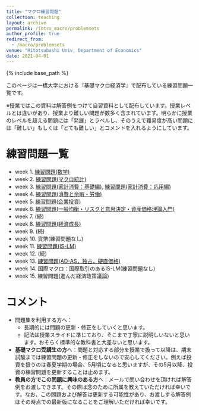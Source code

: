 ```yaml
---
title: "マクロ練習問題"
collection: teaching
layout: archive
permalink: /intro_macro/problemsets
author_profile: true
redirect_from:
  - /macro/problemsets
venue: "Hitotsubashi Univ, Department of Economics"
date: 2021-04-01
---
```




{% include base_path %}


このページは一橋大学における『基礎マクロ経済学』で配布している練習問題一覧です。

※授業ではこの資料は解答例をつけて自習資料として配布しています。授業レベルとは違いがあり、授業より難しい問題が数多く含まれています。明らかに授業のレベルを超える問題には「発展」とラベルし、そのうえで難易度が高い問題には「難しい」もしくは「とても難しい」とコメントを入れるようにしています。

# 練習問題一覧  

* week 1. [練習問題(数学)](https://masashihino.github.io/files/teaching/intro_macro/2math/2_problem_math.pdf)    
* week 2. [練習問題(マクロ統計)](https://masashihino.github.io/files/teaching/intro_macro/3macro_stat/3_problem_macro_stats.pdf)
* week 3. [練習問題(家計消費：基礎編)](https://masashihino.github.io/files/teaching/intro_macro/4consumption/4_problem_consumption.pdf), [練習問題(家計消費：応用編)](https://masashihino.github.io/files/teaching/intro_macro/4consumption/4_problem_consumption_advanced.pdf)
* week 4. [練習問題(消費と余暇・労働)](https://masashihino.github.io/files/teaching/intro_macro/5labor/5_problem_labor.pdf)
* week 5. [練習問題(企業投資)](https://masashihino.github.io/files/teaching/intro_macro/6investment/6_problem_investment.pdf)
* week 6. [練習問題(一般均衡・リスクと意思決定・資産価格理論入門)](https://masashihino.github.io/files/teaching/intro_macro/7GE/7_problem_GE.pdf)
* week 7. (続)
* week 8. [練習問題(経済成長)](https://masashihino.github.io/files/teaching/intro_macro/8solow/8_problem_solow.pdf)
* week 9. (続) 
* week 10. 貨幣(練習問題なし)
* week 11. [練習問題(IS-LM)](https://masashihino.github.io/files/teaching/intro_macro/10ISLM/10_problem_IS-LM.pdf)
* week 12. (続)
* week 13. [練習問題(AD-AS，独占，硬直価格)](https://masashihino.github.io/files/teaching/intro_macro/11ADAS/11_problem_AD-AS.pdf) 
* week 14. 国際マクロ：国際取引のあるIS-LM(練習問題なし)
* week 15. 練習問題(進んだ経済政策議論)
 
# コメント

* 問題集を利用する方へ：
  * 長期的には問題の更新・修正をしていくと思います。
  * 記法は授業スライドに準じており、そこまで丁寧に説明しいないと思います。おそらく標準的な教科書と大差ないと思います。
* **基礎マクロ受講生の方**へ：問題と対応する部分を授業で扱って以降は、期末試験までは練習問題の更新・修正をしないので安心してください。例えば投資を扱うのは春夏学期の場合、5月頃になると思いますが、その5月以降、投資の練習問題を更新することは止めます。
* **教員の方でこの問題に興味のある方**へ：メールで問い合わせを頂ければ解答例をお渡しできます。その際は念のために所属を教えていただければ幸いです。なお、この問題および解答は更新する可能性があり、お渡しする解答例はその時点での最新版になることをご理解いただければ幸いです。
